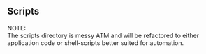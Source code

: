 ## Scripts

NOTE:    
The scripts directory is messy ATM and will be refactored to either application code or shell-scripts better suited for automation.
